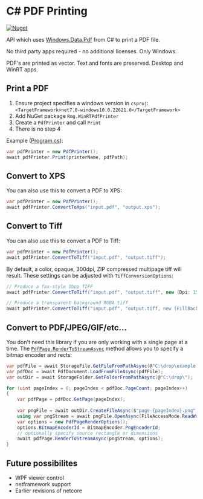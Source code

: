 ﻿# C# PDF Printing

[![Nuget](https://img.shields.io/nuget/v/Rmg.PdfPrinting)](https://www.nuget.org/packages/Rmg.PdfPrinting)

API which uses [Windows.Data.Pdf](https://learn.microsoft.com/en-us/uwp/api/windows.data.pdf?view=winrt-22621) from C# to print a PDF file.

No third party apps required - no additional licenses.  Only Windows.

PDF's are printed as vector.  Text and fonts are preserved.  Desktop and WinRT apps.

## Print a PDF

1. Ensure project specifies a windows version in `csproj`: `<TargetFramework>net7.0-windows10.0.22621.0</TargetFramework>`
1. Add NuGet package `Rmg.WinRTPdfPrinter`
1. Create a	`PdfPrinter` and call `Print`
1. There is no step 4

Example ([Program.cs](Rmg.WinRTPdfPrinter.DemoApp)):

```csharp
var pdfPrinter = new PdfPrinter();
await pdfPrinter.Print(printerName, pdfPath);
```

## Convert to XPS

You can also use this to convert a PDF to XPS:

```csharp
var pdfPrinter = new PdfPrinter();
await pdfPrinter.ConvertToXps("input.pdf", "output.xps");
```

## Convert to Tiff

You can also use this to convert a PDF to Tiff:

```csharp
var pdfPrinter = new PdfPrinter();
await pdfPrinter.ConvertToTiff("input.pdf", "output.tiff");
```

By default, a color, opaque, 300dpi, ZIP compressed multipage tiff will result.  These settings can be 
adjusted with `TiffConversionOptions`:

```csharp
// Produce a fax-style 1bpp TIFF
await pdfPrinter.ConvertToTiff("input.pdf", "output.tiff", new (Dpi: 150, ColorMode: TiffColorMode.BlackAndWhite);

// Produce a transparent background RGBA tiff
await pdfPrinter.ConvertToTiff("input.pdf", "output.tiff, new (FillBackground: false));
```

## Convert to PDF/JPEG/GIF/etc...

You don't need this library if you are only working with a single page at a time.  The 
[`PdfPage.RenderToStreamAsync`](https://learn.microsoft.com/en-us/uwp/api/windows.data.pdf.pdfpage.rendertostreamasync?view=winrt-22621#windows-data-pdf-pdfpage-rendertostreamasync(windows-storage-streams-irandomaccessstream-windows-data-pdf-pdfpagerenderoptions))
method allows you to specify a bitmap encoder and rects:

```csharp
var pdfFile = await StorageFile.GetFileFromPathAsync(@"C:\drop\example.pdf");
var pdfDoc = await PdfDocument.LoadFromFileAsync(pdfFile);
var outDir = await StorageFolder.GetFolderFromPathAsync(@"C:\drop\");

for (uint pageIndex = 0; pageIndex < pdfDoc.PageCount; pageIndex++)
{
    var pdfPage = pdfDoc.GetPage(pageIndex);
    
    var pngFile = await outDir.CreateFileAsync($"page-{pageIndex}.png", CreationCollisionOption.ReplaceExisting);
    using var pngStream = await pngFile.OpenAsync(FileAccessMode.ReadWrite);
    var options = new PdfPageRenderOptions();
    options.BitmapEncoderId = BitmapEncoder.PngEncoderId;
    // optionally specify source rectangle or dimensions
    await pdfPage.RenderToStreamAsync(pngStream, options);
}
```

## Future possibilites
- WPF viewer control
- netframework support
- Earlier revisions of netcore